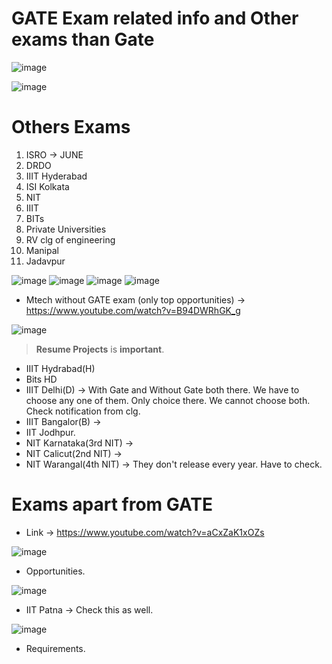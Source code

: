 # GATE Exam related info and Other exams than Gate

![image](https://github.com/arghanath007/Data-Structure-and-Algorithms/assets/54589605/5f434f03-db72-461e-8147-196c358e2033)

![image](https://github.com/arghanath007/Data-Structure-and-Algorithms/assets/54589605/1ca9ab42-06a4-4c0e-ba2b-96d0ba06e1d8)

# Others Exams

1) ISRO -> JUNE
2) DRDO
3) IIIT Hyderabad
4) ISI Kolkata
5) NIT
6) IIIT
7) BITs
8) Private Universities
9) RV clg of engineering
10) Manipal
11) Jadavpur

![image](https://github.com/arghanath007/Data-Structure-and-Algorithms/assets/54589605/6c3a550b-705e-48dd-93d6-a05cf5ab061c)
![image](https://github.com/arghanath007/Data-Structure-and-Algorithms/assets/54589605/8544347e-e252-4b77-8f81-723e23a7ee01)
![image](https://github.com/arghanath007/Data-Structure-and-Algorithms/assets/54589605/2cf3da62-ced6-407e-980f-3b6c625d856c)
![image](https://github.com/arghanath007/Data-Structure-and-Algorithms/assets/54589605/2574d12c-363a-4f34-b37f-00899cde1bbb)

* Mtech without GATE exam (only top opportunities) -> https://www.youtube.com/watch?v=B94DWRhGK_g

![image](https://github.com/arghanath007/Data-Structure-and-Algorithms/assets/54589605/4a4aa423-940a-47da-9f0b-b8b2595793cc)

> **Resume Projects** is **important**.

* IIIT Hydrabad(H)
* Bits HD
* IIIT Delhi(D) -> With Gate and Without Gate both there. We have to choose any one of them. Only choice there. We cannot choose both. Check notification from clg.
* IIIT Bangalor(B) ->
* IIT Jodhpur.
* NIT Karnataka(3rd NIT) -> 
* NIT Calicut(2nd NIT) ->
* NIT Warangal(4th NIT) -> They don't release every year. Have to check.

# Exams apart from GATE

* Link -> https://www.youtube.com/watch?v=aCxZaK1xOZs

![image](https://github.com/arghanath007/Data-Structure-and-Algorithms/assets/54589605/33df8740-a1db-4a54-9c6f-d2cb2df53f80)

* Opportunities.

![image](https://github.com/arghanath007/Data-Structure-and-Algorithms/assets/54589605/1feb2568-27aa-488f-a150-a5952b202797)

* IIT Patna -> Check this as well.

![image](https://github.com/arghanath007/Data-Structure-and-Algorithms/assets/54589605/dbcbb555-ae7a-4942-b7c0-9a90e93dac9e)

* Requirements.




































